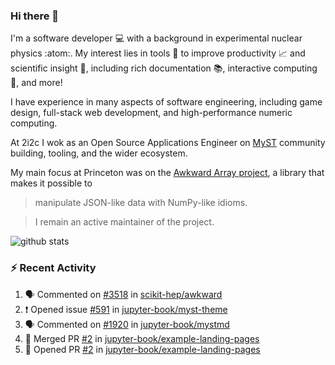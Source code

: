 ### Hi there 👋 

I'm a software developer 💻 with a background in experimental nuclear physics :atom:. My interest lies in tools :wrench: to improve productivity :chart_with_upwards_trend: and scientific insight :telescope:, including rich documentation 📚, interactive computing 🧮, and more! 

I have experience in many aspects of software engineering, including game design, full-stack web development, and high-performance numeric computing. 

At 2i2c I wok as an Open Source Applications Engineer on [MyST](https://github.com/jupyter-book/mystmd) community building, tooling, and the wider ecosystem. 

My main focus at Princeton was on the [Awkward Array project](awkward-array.org/), a library that makes it possible to 
> manipulate JSON-like data with NumPy-like idioms.

> I remain an active maintainer of the project. 

![github stats](https://github-readme-stats.vercel.app/api?username=agoose77&show_icons=true&hide_rank=true&hide_title=true&bg_color=30,e76445,904e95&text_color=efe3ec&icon_color=efe3ec)
<!--
**agoose77/agoose77** is a ✨ _special_ ✨ repository because its `README.md` (this file) appears on your GitHub profile.

Here are some ideas to get you started:

- 🔭 I’m currently working on ...
- 🌱 I’m currently learning ...
- 👯 I’m looking to collaborate on ...
- 🤔 I’m looking for help with ...
- 💬 Ask me about ...
- 📫 How to reach me: ...
- 😄 Pronouns: ...
- ⚡ Fun fact: ...
-->

### :zap: Recent Activity

<!--START_SECTION:activity-->
1. 🗣 Commented on [#3518](https://github.com/scikit-hep/awkward/pull/3518#issuecomment-2909698089) in [scikit-hep/awkward](https://github.com/scikit-hep/awkward)
2. ❗ Opened issue [#591](https://github.com/jupyter-book/myst-theme/issues/591) in [jupyter-book/myst-theme](https://github.com/jupyter-book/myst-theme)
3. 🗣 Commented on [#1920](https://github.com/jupyter-book/mystmd/issues/1920#issuecomment-2906902359) in [jupyter-book/mystmd](https://github.com/jupyter-book/mystmd)
4. 🎉 Merged PR [#2](https://github.com/jupyter-book/example-landing-pages/pull/2) in [jupyter-book/example-landing-pages](https://github.com/jupyter-book/example-landing-pages)
5. 💪 Opened PR [#2](https://github.com/jupyter-book/example-landing-pages/pull/2) in [jupyter-book/example-landing-pages](https://github.com/jupyter-book/example-landing-pages)
<!--END_SECTION:activity-->
